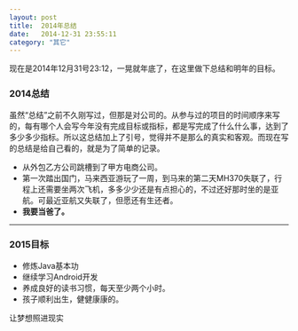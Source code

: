 ```yaml
---
layout: post
title:  2014年总结
date:   2014-12-31 23:55:11
category: "其它"
---
```


现在是2014年12月31号23:12，一晃就年底了，在这里做下总结和明年的目标。


### 2014总结

虽然“总结”之前不久刚写过，但那是对公司的。从参与过的项目的时间顺序来写的，每有哪个人会写今年没有完成目标或指标，都是写完成了什么什么事，达到了多少多少指标。所以这总结加上了引号，觉得并不是那么的真实和客观。而现在写的总结是给自己看的，就是为了简单的记录。

* 从外包乙方公司跳槽到了甲方电商公司。
* 第一次踏出国门，马来西亚游玩了一周，到马来的第二天MH370失联了，行程上还需要坐两次飞机，多多少少还是有点担心的，不过还好那时坐的是亚航。可最近亚航又失联了，但愿还有生还者。
* **我要当爸了。**

---

### 2015目标

* 修炼Java基本功
* 继续学习Android开发
* 养成良好的读书习惯，每天至少两个小时。
* 孩子顺利出生，健健康康的。

让梦想照进现实



